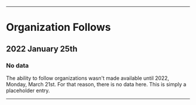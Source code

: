 
***

# Organization Follows

## 2022 January 25th

### No data

The ability to follow organizations wasn't made available until 2022, Monday, March 21st. For that reason, there is no data here. This is simply a placeholder entry.

***
